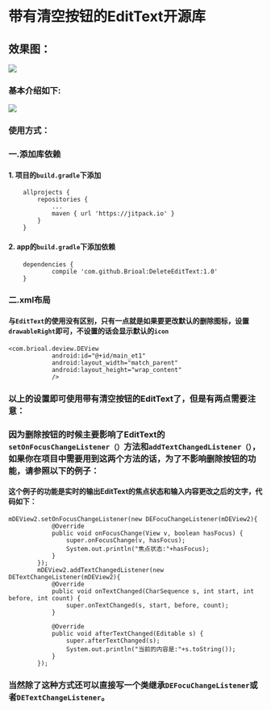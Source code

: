 # 带有清空按钮的EditText开源库
## 效果图：
![](http://123.206.20.217/brioalcode/up//a68fe9d30fba23a7a4a7b74d6f470467843.gif)
### 基本介绍如下:
![](http://123.206.20.217/brioalcode/up//78ae2ee8be443990db2a51c491fe2363282.png)
### 使用方式：
### 一.添加库依赖
#### 1. 项目的`build.gradle`下添加
```
	allprojects {
		repositories {
			...
			maven { url 'https://jitpack.io' }
		}
	}
```

#### 2. app的`build.gradle`下添加依赖
```
	dependencies {
	        compile 'com.github.Brioal:DeleteEditText:1.0'
	}
```

### 二.xml布局
#### 与`EditText`的使用没有区别，只有一点就是如果要更改默认的删除图标，设置`drawableRight`即可，不设置的话会显示默认的`icon`
```
<com.brioal.deview.DEView
            android:id="@+id/main_et1"
            android:layout_width="match_parent"
            android:layout_height="wrap_content"
            />
```
### 以上的设置即可使用带有清空按钮的EditText了，但是有两点需要注意：
### 因为删除按钮的时候主要影响了EditText的`setOnFocusChangeListener（）`方法和`addTextChangedListener（）`，如果你在项目中需要用到这两个方法的话，为了不影响删除按钮的功能，请参照以下的例子：
#### 这个例子的功能是实时的输出EditText的焦点状态和输入内容更改之后的文字，代码如下：
```
mDEView2.setOnFocusChangeListener(new DEFocuChangeListener(mDEView2){
            @Override
            public void onFocusChange(View v, boolean hasFocus) {
                super.onFocusChange(v, hasFocus);
                System.out.println("焦点状态:"+hasFocus);
            }
        });
        mDEView2.addTextChangedListener(new DETextChangeListener(mDEView2){
            @Override
            public void onTextChanged(CharSequence s, int start, int before, int count) {
                super.onTextChanged(s, start, before, count);
            }

            @Override
            public void afterTextChanged(Editable s) {
                super.afterTextChanged(s);
                System.out.println("当前的内容是:"+s.toString());
            }
        });

```
### 当然除了这种方式还可以直接写一个类继承`DEFocuChangeListener`或者`DETextChangeListener`。


